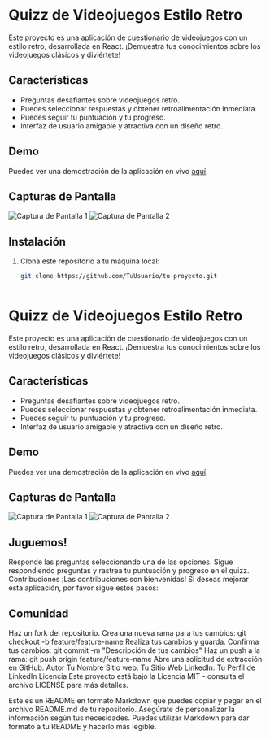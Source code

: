 # Quizz de Videojuegos Estilo Retro

Este proyecto es una aplicación de cuestionario de videojuegos con un estilo retro, desarrollada en React. ¡Demuestra tus conocimientos sobre los videojuegos clásicos y diviértete!

## Características

- Preguntas desafiantes sobre videojuegos retro.
- Puedes seleccionar respuestas y obtener retroalimentación inmediata.
- Puedes seguir tu puntuación y tu progreso.
- Interfaz de usuario amigable y atractiva con un diseño retro.

## Demo

Puedes ver una demostración de la aplicación en vivo [aquí](https://testing-indol-nine.vercel.app/).

## Capturas de Pantalla

![Captura de Pantalla 1](/screenshots/screenshot1.png)
![Captura de Pantalla 2](/screenshots/screenshot2.png)

## Instalación

1. Clona este repositorio a tu máquina local:

   ```bash
   git clone https://github.com/TuUsuario/tu-proyecto.git

   

# Quizz de Videojuegos Estilo Retro

Este proyecto es una aplicación de cuestionario de videojuegos con un estilo retro, desarrollada en React. ¡Demuestra tus conocimientos sobre los videojuegos clásicos y diviértete!

## Características

- Preguntas desafiantes sobre videojuegos retro.
- Puedes seleccionar respuestas y obtener retroalimentación inmediata.
- Puedes seguir tu puntuación y tu progreso.
- Interfaz de usuario amigable y atractiva con un diseño retro.

## Demo

Puedes ver una demostración de la aplicación en vivo [aquí](https://tudemo.com).

## Capturas de Pantalla

![Captura de Pantalla 1](/screenshots/screenshot1.png)
![Captura de Pantalla 2](/screenshots/screenshot2.png)


## Juguemos!
Responde las preguntas seleccionando una de las opciones.
Sigue respondiendo preguntas y rastrea tu puntuación y progreso en el quizz.
Contribuciones
¡Las contribuciones son bienvenidas! Si deseas mejorar esta aplicación, por favor sigue estos pasos:


## Comunidad
Haz un fork del repositorio.
Crea una nueva rama para tus cambios: git checkout -b feature/feature-name
Realiza tus cambios y guarda.
Confirma tus cambios: git commit -m "Descripción de tus cambios"
Haz un push a la rama: git push origin feature/feature-name
Abre una solicitud de extracción en GitHub.
Autor
Tu Nombre
Sitio web: Tu Sitio Web
LinkedIn: Tu Perfil de LinkedIn
Licencia
Este proyecto está bajo la Licencia MIT - consulta el archivo LICENSE para más detalles.


Este es un README en formato Markdown que puedes copiar y pegar en el archivo README.md de tu repositorio. Asegúrate de personalizar la información según tus necesidades. Puedes utilizar Markdown para dar formato a tu README y hacerlo más legible.

